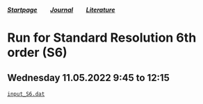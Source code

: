 ##### [Startpage](/README.md) &nbsp; &nbsp; &nbsp; &nbsp; [Journal](/journal/JOURNAL.md) &nbsp; &nbsp; &nbsp; &nbsp; [Literature](/README.md#litarture)
# Run for Standard Resolution 6th order (S6)

## Wednesday 11.05.2022 9:45 to 12:15

[```input_S6.dat```](https://github.com/ManeLippert/Bachelorthesis-ZonalFlows/blob/main/gkw/run/2022-05-11_S6_rtl6/input_S6_rtl6.dat)
